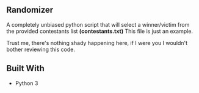 ## Randomizer

A completely unbiased python script that will select a winner/victim from the provided contestants list **(contestants.txt)** This file is just an example.
 
Trust me, there's nothing shady happening here, if I were you I wouldn't bother reviewing this code.

## Built With

* Python 3

